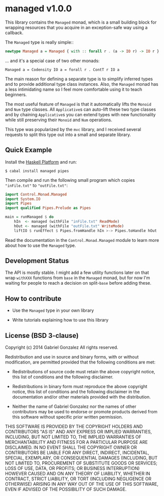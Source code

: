 # managed v1.0.0

This library contains the `Managed` monad, which is a small building block for
wrapping resources that you acquire in an exception-safe way using a callback.

The `Managed` type is really simple::

```haskell
newtype Managed a = Managed { with :: forall r . (a -> IO r) -> IO r }
```

... and it's a special case of two other monads:

```
Managed a = Codensity IO a = forall r . ContT r IO a
```

The main reason for defining a separate type is to simplify inferred types and
to provide additional type class instances.  Also, the `Managed` monad has a
less intimidating name so I feel more comfortable using it to teach beginners.

The most useful feature of `Managed` is that it automatically lifts the `Monoid`
and `Num` type classes.  All `Applicative`s can auto-lift these two type classes
and by chaining `Applicative`s you can extend types with new functionality while
still preserving their `Monoid` and `Num` operations.

This type was popularized by the `mvc` library, and I received several requests
to split this type out into a small and separate library.

## Quick Example

Install the [Haskell Platform](http://www.haskell.org/platform/) and run:

    $ cabal install managed pipes

Then compile and run the following small program which copies `"inFile.txt"` to
`"outFile.txt"`:

```haskell
import Control.Monad.Managed
import System.IO
import Pipes
import qualified Pipes.Prelude as Pipes

main = runManaged $ do
    hIn  <- managed (withFile "inFile.txt" ReadMode)
    hOut <- managed (withFile "outFile.txt" WriteMode)
    liftIO $ runEffect $ Pipes.fromHandle hIn >-> Pipes.toHandle hOut
```

Read the documentation in the `Control.Monad.Managed` module to learn more about
how to use the `Managed` type.

## Development Status

The API is mostly stable.  I might add a few utility functions later on that
wrap `withXXX` functions from `base` in the `Managed` monad, but for now I'm
waiting for people to reach a decision on split-`base` before adding these.

## How to contribute

* Use the `Managed` type in your own library

* Write tutorials explaining how to use this library

## License (BSD 3-clause)

Copyright (c) 2014 Gabriel Gonzalez
All rights reserved.

Redistribution and use in source and binary forms, with or without modification,
are permitted provided that the following conditions are met:

* Redistributions of source code must retain the above copyright notice, this
  list of conditions and the following disclaimer.

* Redistributions in binary form must reproduce the above copyright notice, this
  list of conditions and the following disclaimer in the documentation and/or
  other materials provided with the distribution.

* Neither the name of Gabriel Gonzalez nor the names of other contributors may
  be used to endorse or promote products derived from this software without
  specific prior written permission.

THIS SOFTWARE IS PROVIDED BY THE COPYRIGHT HOLDERS AND CONTRIBUTORS "AS IS" AND
ANY EXPRESS OR IMPLIED WARRANTIES, INCLUDING, BUT NOT LIMITED TO, THE IMPLIED
WARRANTIES OF MERCHANTABILITY AND FITNESS FOR A PARTICULAR PURPOSE ARE
DISCLAIMED. IN NO EVENT SHALL THE COPYRIGHT OWNER OR CONTRIBUTORS BE LIABLE FOR
ANY DIRECT, INDIRECT, INCIDENTAL, SPECIAL, EXEMPLARY, OR CONSEQUENTIAL DAMAGES
(INCLUDING, BUT NOT LIMITED TO, PROCUREMENT OF SUBSTITUTE GOODS OR SERVICES;
LOSS OF USE, DATA, OR PROFITS; OR BUSINESS INTERRUPTION) HOWEVER CAUSED AND ON
ANY THEORY OF LIABILITY, WHETHER IN CONTRACT, STRICT LIABILITY, OR TORT
(INCLUDING NEGLIGENCE OR OTHERWISE) ARISING IN ANY WAY OUT OF THE USE OF THIS
SOFTWARE, EVEN IF ADVISED OF THE POSSIBILITY OF SUCH DAMAGE.
